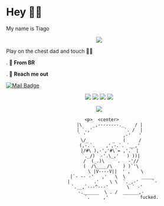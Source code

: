 # Hey 🐱‍👤
My name is Tiago

<p> <center> <img src="https://i.pinimg.com/originals/5d/bd/cc/5dbdcc4193edeeca325e2220dd4f857f.gif"> </center> </p>


Play on the chest dad and touch 🐱‍🏍

. 📍 **From BR**


. 🎿 **Reach me out**
 
 [![Mail Badge](https://img.shields.io/badge/-tiago-6A5ACD?style=flat&labelColor=6A5ACD&logo=discord&logoColor=white)](https://discord.gg/devnoias)
    
    
    
<div align="center">
  <img src="https://img.shields.io/badge/Python-0A0A0A?style=for-the-badge&logo=python&logoColor=cyan">
  <img src="https://img.shields.io/badge/Linux-0A0A0A?style=for-the-badge&logo=linux&logoColor=white">
  <img src="https://img.shields.io/badge/Windows-0A0A0A?style=for-the-badge&logo=windows&logoColor=cyan">
  <img src="https://img.shields.io/badge/HTML5-E34F26?style=for-the-badge&logo=html5&logoColor=white" /></a>
  <p> <center> <img src="https://data.whicdn.com/images/226289626/original.gif"> </center> </p>
      
      <p>  <center>
            |\    _,--------._    / |
            | `.,'            `. /  |
            ` '              ,-'   '
             \/_         _   (     /
            (,-.`.    ,',-.`. `__,'
            |/#\ ),-','#\`= ,'.` |
             `._/)  -'.\_,'   ) ))|
             /  (_.)\     .   -'//
             (  /\____/\    ) )`'\
                                   \ |V----V||  ' ,    \                    
              |`- -- -'   ,'   \  \      _____
              |         .'    \ \  `._,-'     `-
          `.__,`---^---'       \ ` -'
             -.______  \ . /  ______,-
                     `.     ,'            fucked.
  </center>	</p>
      
   

